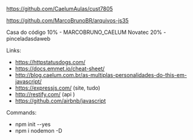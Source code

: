 https://github.com/CaelumAulas/cust7805

https://github.com/MarcoBrunoBR/arquivos-js35

Casa do código 10% - MARCOBRUNO_CAELUM
Novatec 20% - pinceladasdaweb

Links:
- https://httpstatusdogs.com/
- https://docs.emmet.io/cheat-sheet/
- http://blog.caelum.com.br/as-multiplas-personalidades-do-this-em-javascript/
- https://expressjs.com/ (site, tudo)
- http://restify.com/ (api )
- https://github.com/airbnb/javascript

Commands:
- npm init --yes
- npm i nodemon -D
